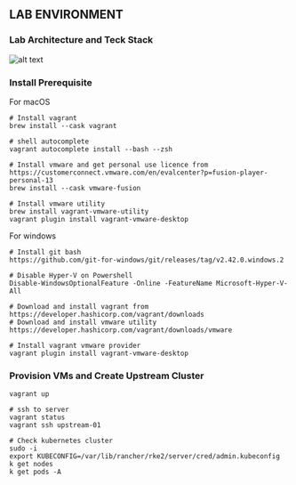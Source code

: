 ## LAB ENVIRONMENT

### Lab Architecture and Teck Stack

![alt text](../images/rancher-lab.png)

### Install Prerequisite
For macOS 
```
# Install vagrant
brew install --cask vagrant

# shell autocomplete
vagrant autocomplete install --bash --zsh

# Install vmware and get personal use licence from https://customerconnect.vmware.com/en/evalcenter?p=fusion-player-personal-13
brew install --cask vmware-fusion

# Install vmware utility
brew install vagrant-vmware-utility
vagrant plugin install vagrant-vmware-desktop
```

For windows
```
# Install git bash
https://github.com/git-for-windows/git/releases/tag/v2.42.0.windows.2

# Disable Hyper-V on Powershell
Disable-WindowsOptionalFeature -Online -FeatureName Microsoft-Hyper-V-All

# Download and install vagrant from https://developer.hashicorp.com/vagrant/downloads 
# Download and install vmware utility https://developer.hashicorp.com/vagrant/downloads/vmware 

# Install vagrant vmware provider
vagrant plugin install vagrant-vmware-desktop
```

### Provision VMs and Create Upstream Cluster

```
vagrant up

# ssh to server
vagrant status 
vagrant ssh upstream-01

# Check kubernetes cluster
sudo -i 
export KUBECONFIG=/var/lib/rancher/rke2/server/cred/admin.kubeconfig 
k get nodes 
k get pods -A
```

